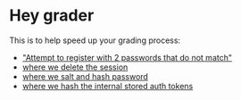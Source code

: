 # Hey grader

This is to help speed up your grading process:
- ["Attempt to register with 2 passwords that do not match"](https://github.com/zaida04/cse312-project/blob/main/src/server/routes/users.ts#L52)
- [where we delete the session](https://github.com/zaida04/cse312-project/blob/main/src/server/routes/users.ts#L26)
- [where we salt and hash password](https://github.com/zaida04/cse312-project/blob/main/src/server/routes/users.ts#L65)
- [where we hash the internal stored auth tokens](https://github.com/zaida04/cse312-project/blob/main/src/server/routes/users.ts#L89)